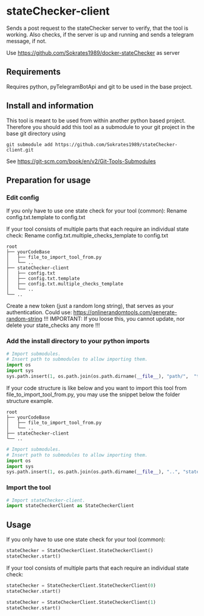 # stateChecker-client
Sends a post request to the stateChecker server to verify, that the tool is working. Also checks, if the server is up and running and sends a telegram message, if not.

Use https://github.com/Sokrates1989/docker-stateChecker as server

## Requirements

Requires python, pyTelegramBotApi and git to be used in the base project.

## Install and information

This tool is meant to be used from within another python based project. 
Therefore you should add this tool as a submodule to your git project in the base git directory using 

```console
git submodule add https://github.com/Sokrates1989/stateChecker-client.git
```

See https://git-scm.com/book/en/v2/Git-Tools-Submodules

## Preparation for usage

### Edit config

If you only have to use one state check for your tool (common):
Rename config.txt.template to config.txt

If your tool consists of multiple parts that each require an individual state check:
Rename config.txt.multiple_checks_template to config.txt

```
root
├── yourCodeBase
│   ├── file_to_import_tool_from.py
│   └── ..
├── stateChecker-client
│   ├── config.txt
│   ├── config.txt.template
│   ├── config.txt.multiple_checks_template
│   └── ..
└── ..
```

Create a new token (just a random long string), that serves as your authentication.
Could use: https://onlinerandomtools.com/generate-random-string
!!! IMPORTANT: If you loose this, you cannot update, nor delete your state_checks any more !!!

### Add the install directory to your python imports 

```python
# Import submodules.
# Insert path to submodules to allow importing them.
import os
import sys
sys.path.insert(1, os.path.join(os.path.dirname(__file__), "path/",  "to/", "stateChecker-client"))
```

If your code structure is like below and you want to import this tool from file_to_import_tool_from.py, you may use the snippet below the folder structure example.

```
root
├── yourCodeBase
│   ├── file_to_import_tool_from.py
│   └── ..
├── stateChecker-client
└── ..
```

```python
# Import submodules.
# Insert path to submodules to allow importing them.
import os
import sys
sys.path.insert(1, os.path.join(os.path.dirname(__file__), "..", "stateChecker-client"))
```


### Import the tool 

```python
# Import stateChecker-client.
import stateCheckerClient as StateCheckerClient
```



## Usage


If you only have to use one state check for your tool (common):

```python
stateChecker = StateCheckerClient.StateCheckerClient()
stateChecker.start()
```

If your tool consists of multiple parts that each require an individual state check:
```python
stateChecker = StateCheckerClient.StateCheckerClient(0)
stateChecker.start()
```
```python
stateChecker = StateCheckerClient.StateCheckerClient(1)
stateChecker.start()
```